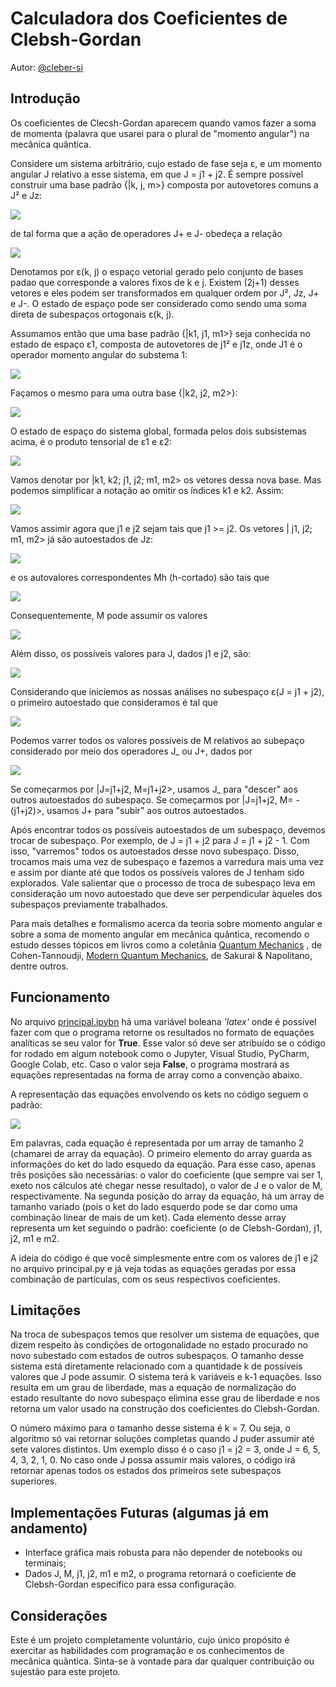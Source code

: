 # Calculadora dos Coeficientes de Clebsh-Gordan

Autor: [@cleber-si](https://github.com/cleber-si)

## Introdução

Os coeficientes de Clecsh-Gordan aparecem quando vamos fazer a soma de momenta (palavra que usarei para o plural de "momento angular") na mecânica quântica.

Considere um sistema arbitrário, cujo estado de fase seja ε, e um momento angular J relativo a esse sistema, em que J = j1 + j2\. É sempre possível construir uma base padrão {|k, j, m>} composta por autovetores comuns a J² e Jz:

![](https://latex.codecogs.com/gif.image?\dpi{110}\bg{white}\begin{matrix}\bold{J}^2&space;|k,&space;j,&space;m\rangle&space;=&space;j(j+1)\hbar^2|k,&space;j,&space;m\rangle&space;\\J_z&space;|k,&space;j,&space;m\rangle&space;=&space;m&space;\hbar&space;|k,&space;j,&space;m\rangle&space;\\\end{matrix})

de tal forma que a ação de operadores J+ e J- obedeça a relação

![](https://latex.codecogs.com/gif.image?\dpi{110}\bg{white}J_{\pm}&space;|k,&space;j,&space;m\rangle&space;=&space;\hbar&space;\sqrt{j(j+1)&space;-&space;m(m&space;\pm&space;1)}&space;|k,&space;j,&space;m\rangle)

Denotamos por ε(k, j) o espaço vetorial gerado pelo conjunto de bases padao que corresponde a valores fixos de k e j. Existem (2j+1) desses vetores e eles podem ser transformados em qualquer ordem por J², Jz, J+ e J-. O estado de espaço pode ser considerado como sendo uma soma direta de subespaços ortogonais ε(k, j).

Assumamos então que uma base padrão {|k1, j1, m1>} seja conhecida no estado de espaço ε1, composta de autovetores de j1² e j1z, onde J1 é o operador momento angular do substema 1:

![](https://latex.codecogs.com/gif.image?\dpi{110}\bg{white}\begin{matrix}\bold{J_1}^2&space;|k_1,&space;j_1,&space;m_1\rangle&space;=&space;j_1(j_1+1)\hbar^2|k_1,&space;j_1,&space;m_1\rangle&space;\\J_{1z}&space;|k_1,&space;j_1,&space;m_1\rangle&space;=&space;m_1&space;\hbar&space;|k_1,&space;j_1,&space;m_1\rangle&space;\\J_{1\pm}&space;|k_1,&space;j_1,&space;m_1\rangle&space;=&space;\hbar&space;\sqrt{j_1(j_1+1)&space;-&space;m_1(m_1&space;\pm&space;1)}&space;|k_1,&space;j_1,&space;m_1\rangle\end{matrix})

Façamos o mesmo para uma outra base {|k2, j2, m2>}:

![](https://latex.codecogs.com/gif.image?\dpi{110}\bg{white}\begin{matrix}\bold{J_2}^2&space;|k_2,&space;j_2,&space;m_2\rangle&space;=&space;j_2(j_2+1)\hbar^2|k_2,&space;j_2,&space;m_2\rangle&space;\\J_{2z}&space;|k_2,&space;j_2,&space;m_2\rangle&space;=&space;m_2&space;\hbar&space;|k_2,&space;j_2,&space;m_2\rangle&space;\\J_{2\pm}&space;|k_2,&space;j_2,&space;m_2\rangle&space;=&space;\hbar&space;\sqrt{j_2(j_2+1)&space;-&space;m_2(m_2&space;\pm&space;1)}&space;|k_2,&space;j_2,&space;m_2\rangle\end{matrix})

O estado de espaço do sistema global, formada pelos dois subsistemas acima, é o produto tensorial de ε1 e ε2:

![](https://latex.codecogs.com/gif.image?\dpi{110}\bg{white}\varepsilon(k_1,&space;k_2;&space;j_1,&space;j_2)&space;=&space;\varepsilon_1(k_1;&space;j_1)&space;\otimes&space;\varepsilon_2&space;(k_2;&space;j_2))

Vamos denotar por |k1, k2; j1, j2; m1, m2> os vetores dessa nova base. Mas podemos simplificar a notação ao omitir os índices k1 e k2\. Assim:

![](https://latex.codecogs.com/gif.image?\dpi{110}\bg{white}|j_1,&space;j_2;&space;m_1,&space;m_2\rangle&space;=&space;|j_1,&space;m_1&space;\rangle&space;\otimes&space;|j_2,&space;m_2&space;\rangle)

Vamos assimir agora que j1 e j2 sejam tais que j1 >= j2\. Os vetores | j1, j2; m1, m2> já são autoestados de Jz:

![](https://latex.codecogs.com/gif.image?\dpi{110}\bg{white}\begin{matrix}J_z&space;|j_1,&space;j_2;&space;m_1,&space;m_2\rangle&space;&&space;=&space;&&space;(J_{1z}&space;+&space;J_{2z})&space;|j_1,&space;j_2;&space;m_1,&space;m_2\rangle&space;\\&&space;=&space;&&space;(m_1&space;+&space;m_2)&space;\hbar&space;|j_1,&space;j_2;&space;m_1,&space;m_2\rangle\end{matrix})

e os autovalores correspondentes Mh (h-cortado) são tais que

![](https://latex.codecogs.com/gif.image?\dpi{110}\bg{white}M&space;=&space;m_1&space;+&space;m_2)

Consequentemente, M pode assumir os valores

![](https://latex.codecogs.com/gif.image?\dpi{110}\bg{white}j_1&space;+&space;j_2,&space;\&space;\&space;j_1+j_2-1,&space;\&space;\&space;j_1+j_2-2,&space;\&space;\&space;...,&space;\&space;\&space;-(j_1+j_2))

Além disso, os possíveis valores para J, dados j1 e j2, são:

![](https://latex.codecogs.com/gif.image?\dpi{110}\bg{white}J&space;=&space;j_1&space;+&space;j_2,&space;\&space;j_1+j_2&space;-&space;1,&space;\&space;j_1+j_2-2,&space;\&space;...,&space;\&space;|j_1-j_2|)

Considerando que iniciemos as nossas análises no subespaço ε(J = j1 + j2), o primeiro autoestado que consideramos é tal que

![](https://latex.codecogs.com/gif.image?\dpi{110}\bg{white}|J&space;=&space;j_1&space;+&space;j_2,&space;M&space;=&space;j_1&space;+&space;j_2&space;\rangle&space;=&space;|j_1,&space;j_2;&space;m_1&space;=&space;j_1,&space;m_2&space;=&space;j_2&space;\rangle)

Podemos varrer todos os valores possíveis de M relativos ao subepaço considerado por meio dos operadores J_ ou J+, dados por

![](https://latex.codecogs.com/gif.image?\dpi{110}\bg{white}J_{\pm}|J,&space;\&space;M&space;\rangle&space;=&space;\hbar&space;\sqrt{J(J+1)&space;-&space;M(M\pm1)})

Se começarmos por |J=j1+j2, M=j1+j2>, usamos J_ para "descer" aos outros autoestados do subespaço. Se começarmos por |J=j1+j2, M= - (j1+j2)>, usamos J+ para "subir" aos outros autoestados.

Após encontrar todos os possíveis autoestados de um subespaço, devemos trocar de subespaço. Por exemplo, de J = j1 + j2 para J = j1 + j2 - 1\. Com isso, "varremos" todos os autoestados desse novo subespaço. Disso, trocamos mais uma vez de subespaço e fazemos a varredura mais uma vez e assim por diante até que todos os possíveis valores de J tenham sido explorados. Vale salientar que o processo de troca de subespaço leva em consideração um novo autoestado que deve ser perpendicular àqueles dos subespaços previamente trabalhados.

Para mais detalhes e formalismo acerca da teoria sobre momento angular e sobre a soma de momento angular em mecânica quântica, recomendo o estudo desses tópicos em livros como a coletânia [Quantum Mechanics](https://www.google.com.br/books/edition/Quantum_Mechanics_Volume_1/tVI_EAAAQBAJ?hl=pt-BR&gbpv=0) , de Cohen-Tannoudji, [Modern Quantum Mechanics](https://www.google.com.br/books/edition/Modern_Quantum_Mechanics/010yDwAAQBAJ?hl=pt-BR&gbpv=1&dq=sakurai&printsec=frontcover), de Sakurai & Napolitano, dentre outros.

## Funcionamento

No arquivo [principal.ipybn](https://github.com/cleber-si/Calculadora-Clebsh-Gordan/blob/main/principal.ipynb) há uma variável boleana _'latex'_ onde é possível fazer com que o programa retorne os resultados no formato de equações analíticas se seu valor for **True**. Esse valor só deve ser atribuído se o código for rodado em algum notebook como o Jupyter, Visual Studio, PyCharm, Google Colab, etc. Caso o valor seja **False**, o programa mostrará as equações representadas na forma de array como a convenção abaixo.

A representação das equações envolvendo os kets no código seguem o padrão:

![](https://latex.codecogs.com/gif.image?\dpi{110}\bg{white}\begin{matrix}\mbox{Equa\c&space;c\~ao}&space;&&space;&&space;\mbox{Representa\c&space;c\~ao&space;no&space;C\'odigo&space;(como&space;array)}\\&space;\\\hline&space;\\|2,2\rangle&space;=&space;|1,&space;1&space;;&space;1,&space;1&space;\rangle&space;&&space;\Rightarrow&&space;[[1,&space;2,&space;2],&space;[[1,&space;1,&space;1,&space;1,&space;1]]]&space;\\|2,&space;1\rangle&space;=&space;\frac{1}{\sqrt{2}}[|1,&space;1&space;;&space;1,&space;0&space;\rangle&space;+&space;|1,&space;1&space;;&space;0,&space;1&space;\rangle]&space;&&space;\Rightarrow&[[1,&space;2,&space;1],&space;[[sqrt(2)/2,&space;1,&space;1,&space;1,&space;0],&space;[sqrt(2)/2,&space;1,&space;1,&space;0,&space;1]]]&space;\\|1,&space;-1\rangle&space;=&space;\frac{1}{\sqrt{2}}[|1,&space;1&space;;&space;0,&space;-1&space;\rangle&space;-&space;|1,&space;1&space;;&space;-1,&space;0&space;\rangle]&space;&&space;\Rightarrow&[[1,&space;1,&space;-1],&space;[[sqrt(2)/2,&space;1,&space;1,&space;0,&space;-1],&space;[-sqrt(2)/2,&space;1,&space;1,&space;-1,&space;0]]]&space;\\|J,&space;M\rangle&space;=&space;\alpha&space;|j_1,&space;j_2&space;;&space;m_1,&space;m_1&space;\rangle&space;+&space;\beta&space;|j_1,&space;j_2&space;;&space;m_1,&space;m_1&space;\rangle&space;+\&space;...&space;&&space;\Rightarrow&[[1,&space;J,&space;M],&space;[[\alpha,&space;j_1,&space;j_2,&space;m_1,&space;m_1],&space;[\beta,&space;j_1,&space;j_2,&space;m_1,&space;m_1],\&space;...]]&space;\\\end{matrix})

Em palavras, cada equação é representada por um array de tamanho 2 (chamarei de array da equação). O primeiro elemento do array guarda as informações do ket do lado esquedo da equação. Para esse caso, apenas três posições são necessárias: o valor do coeficiente (que sempre vai ser 1, exeto nos cálculos até chegar nesse resultado), o valor de J e o valor de M, respectivamente. Na segunda posição do array da equação, há um array de tamanho variado (pois o ket do lado esquerdo pode se dar como uma combinação linear de mais de um ket). Cada elemento desse array representa um ket seguindo o padrão: coeficiente (o de Clebsh-Gordan), j1, j2, m1 e m2.

A ideia do código é que você simplesmente entre com os valores de j1 e j2 no arquivo principal.py e já veja todas as equações geradas por essa combinação de partículas, com os seus respectivos coeficientes.

## Limitações

Na troca de subespaços temos que resolver um sistema de equações, que dizem respeito às condições de ortogonalidade no estado procurado no novo subestado com estados de outros subespaços. O tamanho desse sistema está diretamente relacionado com a quantidade k de possíveis valores que J pode assumir. O sistema terá k variáveis e k-1 equações. Isso resulta em um grau de liberdade, mas a equação de normalização do estado resultante do novo subespaço elimina esse grau de liberdade e nos retorna um valor usado na construção dos coeficientes do Clebsh-Gordan.

O número máximo para o tamanho desse sistema é k = 7\. Ou seja, o algoritmo só vai retornar soluções completas quando J puder assumir até sete valores distintos. Um exemplo disso é o caso j1 = j2 = 3, onde J = 6, 5, 4, 3, 2, 1, 0\. No caso onde J possa assumir mais valores, o código irá retornar apenas todos os estados dos primeiros sete subespaços superiores.

## Implementações Futuras (algumas já em andamento)

*   Interface gráfica mais robusta para não depender de notebooks ou terminais;
*   Dados J, M, j1, j2, m1 e m2, o programa retornará o coeficiente de Clebsh-Gordan específico para essa configuração.

## Considerações

Este é um projeto completamente voluntário, cujo único propósito é exercitar as habilidades com programação e os conhecimentos de mecânica quântica. Sinta-se à vontade para dar qualquer contribuição ou sujestão para este projeto.